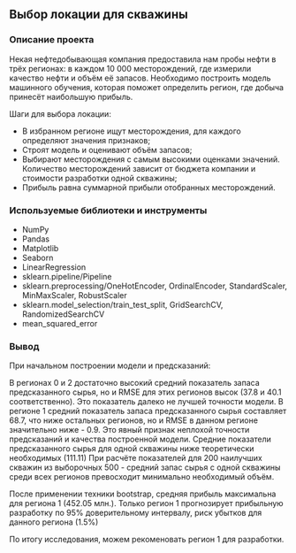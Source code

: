 ## Выбор локации для скважины
### Описание проекта
Некая нефтедобывающая компания предоставила нам пробы нефти в трёх регионах: в каждом 10 000 месторождений, где измерили качество нефти и объём её запасов. Необходимо построить модель машинного обучения, которая поможет определить регион, где добыча принесёт наибольшую прибыль.

Шаги для выбора локации:
- В избранном регионе ищут месторождения, для каждого определяют значения признаков;
- Строят модель и оценивают объём запасов;
- Выбирают месторождения с самым высокими оценками значений. Количество месторождений зависит от бюджета компании и стоимости разработки одной скважины;
- Прибыль равна суммарной прибыли отобранных месторождений.
### Используемые библиотеки и инструменты
- NumPy
- Pandas
- Matplotlib
- Seaborn
- LinearRegression
- sklearn.pipeline/Pipeline
- sklearn.preprocessing/OneHotEncoder, OrdinalEncoder, StandardScaler, MinMaxScaler, RobustScaler
- sklearn.model_selection/train_test_split, GridSearchCV, RandomizedSearchCV
- mean_squared_error
### Вывод
При начальном построении модели и предсказаний:

В регионах 0 и 2 достаточно высокий средний показатель запаса предсказанного сырья, но и RMSE для этих регионов высок (37.8 и 40.1 соответственно). Это показатель далеко не лучшей точности модели.
В регионе 1 средний показатель запаса предсказанного сырья составляет 68.7, что ниже остальных регионов, но и RMSE в данном регионе значительно ниже - 0.9. Это явный признак неплохой точности предсказаний и качества построенной модели.
Средние показатели предсказанного сырья для одной скважины ниже теоретически необходимых (111.11)
При расчёте показателей для 200 наилучших скважин из выборочных 500 - средний запас сырья с одной скважины среди всех регионов превосходит минимально необходимый объём.

После применении техники bootstrap, средняя прибыль максимальна для региона 1 (452.05 млн.). Только регион 1 прогнозирует прибыльную разработку по 95% доверительному интервалу, риск убытков для данного региона (1.5%)

По итогу исследования, можем рекоменовать регион 1 для разработки.

